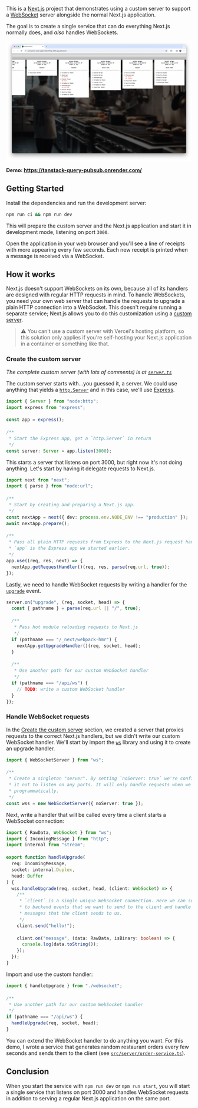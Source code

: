 This is a [Next.js](https://nextjs.org/) project that demonstrates using a custom server to support a [WebSocket](https://developer.mozilla.org/en-US/docs/Web/API/WebSockets_API) server alongside the normal Next.js application.

The goal is to create a single service that can do everything Next.js normally does, and _also_ handles WebSockets.

![screenshot](public/Screen%20Shot%202023-12-18%20at%2011.08.15%20AM.png)

**Demo: <https://tanstack-query-pubsub.onrender.com/>**

## Getting Started

Install the dependencies and run the development server:

```bash
npm run ci && npm run dev
```

This will prepare the custom server and the Next.js application and start it in development mode, listening on port `3000`.

Open the application in your web browser and you'll see a line of receipts with more appearing every few seconds. Each new receipt is printed when a message is received via a WebSocket.

## How it works

Next.js doesn't support WebSockets on its own, because all of its handlers are designed with regular HTTP requests in mind. To handle WebSockets, you need your own web server that can handle the requests to upgrade a plain HTTP connection into a WebSocket. This doesn't require running a separate service; Next.js allows you to do this customization using a [custom server](https://nextjs.org/docs/pages/building-your-application/configuring/custom-server).

> ⚠️ You can't use a custom server with Vercel's hosting platform, so this solution only applies if you're self-hosting your Next.js application in a container or something like that.

### Create the custom server

_The complete custom server (with lots of comments) is at [`server.ts`](server.ts)_

The custom server starts with...you guessed it, a server. We could use anything that yields a [`http.Server`](https://nodejs.org/api/http.html#class-httpserver) and in this case, we'll use [Express](https://expressjs.com/).

```typescript
import { Server } from "node:http";
import express from "express";

const app = express();

/**
 * Start the Express app, get a `http.Server` in return
 */
const server: Server = app.listen(3000);
```

This starts a server that listens on port 3000, but right now it's not doing anything. Let's start by having it delegate requests to Next.js.

```typescript
import next from "next";
import { parse } from "node:url";

/**
 * Start by creating and preparing a Next.js app.
 */
const nextApp = next({ dev: process.env.NODE_ENV !== "production" });
await nextApp.prepare();

/**
 * Pass all plain HTTP requests from Express to the Next.js request handler.
 * `app` is the Express app we started earlier.
 */
app.use((req, res, next) => {
  nextApp.getRequestHandler()(req, res, parse(req.url, true));
});
```

Lastly, we need to handle WebSocket requests by writing a handler for the [`upgrade`](https://nodejs.org/api/http.html#event-upgrade) event.

```typescript
server.on("upgrade", (req, socket, head) => {
  const { pathname } = parse(req.url || "/", true);

  /**
   * Pass hot module reloading requests to Next.js
   */
  if (pathname === "/_next/webpack-hmr") {
    nextApp.getUpgradeHandler()(req, socket, head);
  }

  /**
   * Use another path for our custom WebSocket handler
   */
  if (pathname === "/api/ws") {
    // TODO: write a custom WebSocket handler
  }
});
```

### Handle WebSocket requests

In the [Create the custom server](#create-the-custom-server) section, we created a server that proxies requests to the correct Next.js handlers, but we didn't write our custom WebSocket handler. We'll start by import the [`ws`](https://github.com/websockets/ws) library and using it to create an upgrade handler.

```typescript
import { WebSocketServer } from "ws";

/**
 * Create a singleton "server". By setting `noServer: true` we're configuring
 * it not to listen on any ports. It will only handle requests when we call it
 * programmatically.
 */
const wss = new WebSocketServer({ noServer: true });
```

Next, write a handler that will be called every time a client starts a WebSocket connection:

```typescript
import { RawData, WebSocket } from "ws";
import { IncomingMessage } from "http";
import internal from "stream";

export function handleUpgrade(
  req: IncomingMessage,
  socket: internal.Duplex,
  head: Buffer
) {
  wss.handleUpgrade(req, socket, head, (client: WebSocket) => {
    /**
     * `client` is a single unique WebSocket connection. Here we can subscribe
     * to backend events that we want to send to the client and handle
     * messages that the client sends to us.
     */
    client.send("hello!");

    client.on("message", (data: RawData, isBinary: boolean) => {
      console.log(data.toString());
    });
  });
}
```

Import and use the custom handler:

```typescript
import { handleUpgrade } from "./websocket";

/**
 * Use another path for our custom WebSocket handler
 */
if (pathname === "/api/ws") {
  handleUpgrade(req, socket, head);
}
```

You can extend the WebSocket handler to do anything you want. For this demo, I wrote a service that generates random restaurant orders every few seconds and sends them to the client (see [`src/server/order-service.ts`](./src/server/order-service.ts)).

## Conclusion

When you start the service with `npm run dev` or `npm run start`, you will start a single service that listens on port 3000 and handles WebSocket requests in addition to serving a regular Next.js application on the same port.
